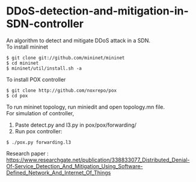 # DDoS-detection-and-mitigation-in-SDN-controller
An algorithm to detect and mitigate DDoS attack in a SDN.  
To install mininet  
```
$ git clone git://github.com/mininet/mininet
$ cd mininet
$ mininet/util/install.sh -a
```  
To install POX controller  
```
$ git clone http://github.com/noxrepo/pox
$ cd pox
```  
To run mininet topology, run miniedit and open topology.mn file.    
For simulation of controller,
   1) Paste detect.py and l3.py in pox/pox/forwarding/
   2) Run pox controller:
   ```
   $ ./pox.py forwarding.l3
   ```

Research paper : https://www.researchgate.net/publication/338833077_Distributed_Denial-Of-Service_Detection_And_Mitigation_Using_Software-Defined_Network_And_Internet_Of_Things
